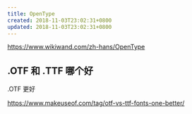 ```yaml
---
title: OpenType
created: 2018-11-03T23:02:31+0800
updated: 2018-11-03T23:02:31+0800
---
```



https://www.wikiwand.com/zh-hans/OpenType

## .OTF 和 .TTF 哪个好

.OTF 更好

https://www.makeuseof.com/tag/otf-vs-ttf-fonts-one-better/
